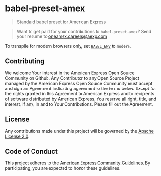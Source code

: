 # babel-preset-amex

> Standard babel preset for American Express

> Want to get paid for your contributions to `babel-preset-amex`?
> Send your resume to oneamex.careers@aexp.com

To transpile for modern browsers only, set [`BABEL_ENV`](https://babeljs.io/docs/en/6.26.3/babelrc#env-option) to `modern`.

## Contributing
We welcome Your interest in the American Express Open Source Community on Github.
Any Contributor to any Open Source Project managed by the American Express Open
Source Community must accept and sign an Agreement indicating agreement to the
terms below. Except for the rights granted in this Agreement to American Express
and to recipients of software distributed by American Express, You reserve all
right, title, and interest, if any, in and to Your Contributions. Please [fill
out the Agreement](https://cla-assistant.io/americanexpress/).

## License
Any contributions made under this project will be governed by the [Apache License
2.0](https://github.com/americanexpress/babel-preset-amex/blob/master/LICENSE.txt).

## Code of Conduct
This project adheres to the [American Express Community Guidelines](https://github.com/americanexpress/babel-preset-amex/wiki/Code-of-Conduct).
By participating, you are expected to honor these guidelines.
